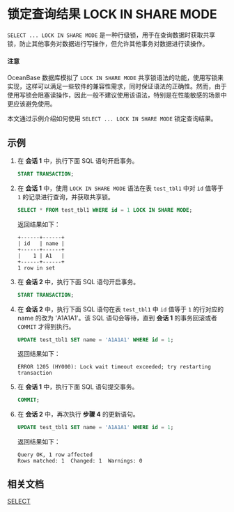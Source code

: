 # 锁定查询结果 LOCK IN SHARE MODE

`SELECT ... LOCK IN SHARE MODE` 是一种行级锁，用于在查询数据时获取共享锁，防止其他事务对数据进行写操作，但允许其他事务对数据进行读操作。

<main id="notice" type='notice'>
<h4>注意</h4>
<p>OceanBase 数据库模拟了 <code>LOCK IN SHARE MODE</code> 共享锁语法的功能，使用写锁来实现，这样可以满足一些软件的兼容性需求，同时保证语法的正确性。然而，由于使用写锁会阻塞读操作，因此一般不建议使用该语法，特别是在性能敏感的场景中更应该避免使用。</p>
</main>

本文通过示例介绍如何使用 `SELECT ... LOCK IN SHARE MODE` 锁定查询结果。

## 示例

1. 在 **会话 1** 中，执行下面 SQL 语句开启事务。

    ```sql
    START TRANSACTION;
    ```

2. 在 **会话 1** 中，使用 `LOCK IN SHARE MODE` 语法在表 `test_tbl1` 中对 `id` 值等于 `1` 的记录进行查询，并获取共享锁。

    ```sql
    SELECT * FROM test_tbl1 WHERE id = 1 LOCK IN SHARE MODE;
    ```

    返回结果如下：

    ```shell
    +------+------+
    | id   | name |
    +------+------+
    |    1 | A1   |
    +------+------+
    1 row in set
    ```

3. 在 **会话 2** 中，执行下面 SQL 语句开启事务。

    ```sql
    START TRANSACTION;
    ```

4. 在 **会话 2** 中，执行下面 SQL 语句在表 `test_tbl1` 中 `id` 值等于 `1` 的行对应的 name 的改为 'A1A1A1'。该 SQL 语句会等待，直到 **会话 1** 的事务回滚或者 `COMMIT` 才得到执行。

    ```sql
    UPDATE test_tbl1 SET name = 'A1A1A1' WHERE id = 1;
    ```

    返回结果如下：

    ```shell
    ERROR 1205 (HY000): Lock wait timeout exceeded; try restarting transaction
    ```

5. 在 **会话 1** 中，执行下面 SQL 语句提交事务。

    ```sql
    COMMIT;
    ```

6. 在 **会话 2** 中，再次执行 **步骤 4** 的更新语句。

    ```sql
    UPDATE test_tbl1 SET name = 'A1A1A1' WHERE id = 1;
    ```

    返回结果如下：

    ```shell
    Query OK, 1 row affected
    Rows matched: 1  Changed: 1  Warnings: 0
    ```

## 相关文档

[SELECT](../../../7.reference/4.development-reference/1.sql-syntax/2.common-tenant-of-mysql-mode/6.sql-statement-of-mysql-mode/81.select-of-mysql-mode/1.select-of-mysql-mode.md)
